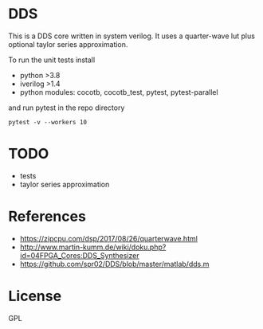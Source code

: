 # DDS

This is a DDS core written in system verilog. It uses a quarter-wave lut plus optional taylor series approximation.

To run the unit tests install
- python >3.8
- iverilog >1.4
- python modules: cocotb, cocotb_test, pytest, pytest-parallel

and run pytest in the repo directory
```
pytest -v --workers 10
```

# TODO
- tests
- taylor series approximation

# References
- https://zipcpu.com/dsp/2017/08/26/quarterwave.html
- http://www.martin-kumm.de/wiki/doku.php?id=04FPGA_Cores:DDS_Synthesizer
- https://github.com/spr02/DDS/blob/master/matlab/dds.m

# License

GPL